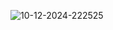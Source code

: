 ![10-12-2024-222525](https://github.com/user-attachments/assets/d64a8605-49d1-4bd5-ac6f-369c663162d7)


